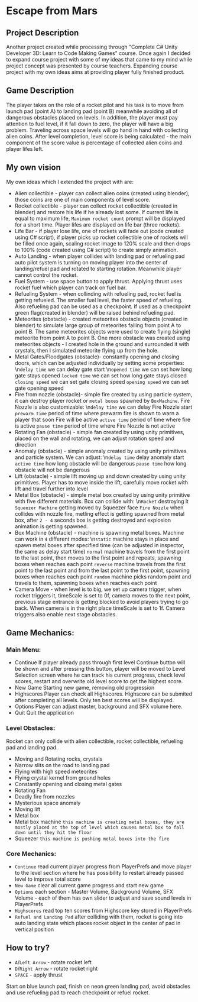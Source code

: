 # Escape from Mars
## Project Description
Another project created while processing through "Complete C# Unity Developer 3D: Learn to Code Making Games" course. Once again I decided to expand course project with some of my ideas that came to my mind while project concept was presented by course teachers. Expanding course project with my own ideas aims at providing player fully finished product.

## Game Description
The player takes on the role of a rocket pilot and his task is to move from launch pad (point A) to landing pad (point B) meanwhile avoiding all of dangerous obstacles placed on levels. In addition, the player must pay attention to fuel level, if it fall down to zero, the player will have a big problem. Traveling across space levels will go hand in hand with collecting alien coins. After level completion, level score is being calculated - the main component of the score value is percentage of collected alien coins and player lifes left.

## My own vision
My own ideas which I extended the project with are:
- Alien collectible - player can collect alien coins (created using blender), those coins are one of  main components of level score.
- Rocket collectible - player can collect rocket collectible (created in blender) and restore his life if he already lost some. If current life is equal to maximum life, `Maximum rocket count` prompt will be displayed for a short time. Player lifes are displayed on life bar (three rockets).
- Life Bar - if player lose life, one of rockets will fade out (code created using C# script), if player picks up rocket collectible one of rockets will be filled once again, scaling rocket image to 120% scale and then drops to 100% (code created using C# script) to create simply animation.
- Auto Landing - when player collides with landing pad or refueling pad auto pilot system is turning on moving player into the center of landing/refuel pad and rotated to starting rotation. Meanwhile player cannot control the rocket.
- Fuel System - use space button to apply thrust. Applying thrust uses rocket fuel which player can track on fuel bar.
- Refueling System - when collinding with refueling pad, rocket fuel is getting refueled. The smaller fuel level, the faster speed of refueling. Also refueling pad can be used as a checkpoint. If used as a checkpoint green flag(created in blender) will be raised behind refueling pad.
- Meteorites (obstacle) - created meteorites obstacle objects (created in blender) to simulate large group of meteorites falling from point A to point B. The same meteorites objects were used to create flying (single) meteorite from point A to point B. One more obstacle was created using meteorites objects - I created hole in the ground and surrounded it with crystals, then I simulated meteorite flying up from the hole.
- Metal Gates/Floodgates (obstacle)- constantly opening and closing doors, which can be adjusted  individually by setting some properties:
\n`delay time` we can delay gate start
\n`opened time` we can set how long gate stays opened
`locked time` we can set how long gate stays closed
`closing speed` we can set gate closing speed
`opening speed` we can set gate opening speed
- Fire from nozzle (obstacle)- simple fire created by using particle system, it can destroy player rocket or `metal boxes` spawned by `BoxMachine`. Fire Nozzle is also customizable:
\n`delay time` we can delay Fire Nozzle start
`prewarm time` period of time where prewarm fire is shown to warn a player that soon Fire will be active
`active time` period of time where fire is active
`pause time` period of time where Fire Nozzle is not active
- Rotating Fan (obstacle) - simple fan created by using unity primitives, placed on the wall and rotating, we can adjust rotation speed and direction
- Anomaly (obstacle) - simple anomaly created by using unity primitives and particle system. We can adjust:
\n`delay time` delay anomaly start
`active time` how long obstacle will be dangerous
`pause time` how long obstacle will not be dangerous
- Lift (obstacle) - simple lift moving up and down created by using unity primitives. Player has to move inside the lift, carefully move rocket with lift and travel further into level
- Metal Box (obstacle) - simple metal box created by using unity primitive with five different materials. Box can collide with:
\n`Rocket` destroying it
`Squeezer Machine` getting moved by Squeezer face
`Fire Nozzle` when collides with nozzle fire, metling effect is getting spawned from metal box, after `2 - 4` seconds box is getting destroyed and explosion animation is getting spawned.
- Box Machine (obstacle) - machine is spawning metal boxes. Machine can work in `4` different modes:
\n`static` machine stays in place and spawn metal boxes after specified time (can be adjusted in inspector, the same as delay start time)
`normal` machine travels from the first point to the last point, then moves to the first point and repeats, spawning boxes when reaches each point 
`reverse` machine travels from the first point to the last point and from the last point to the first point, spawning boxes when reaches each point
`random` machine picks random point and travels to them, spawning boxes when reaches each point
- Camera Move - when level is to big, we set up camera trigger, when rocket triggers it, timeScale is set to 0f, camera moves to the next point, previous stage entrance is getting blocked to avoid players trying to go back. When camera is in the right place timeScale is set to 1f. Camera triggers also enable next stage obstacles.

## Game Mechanics:
### Main Menu:
- Continue
If player already pass through first level Continue button will be shown and after pressing this button, player will be moved to Level Selection screen where he can track his current progress, check level scores, restart and overwrite old level score to get the highest score.
- New Game
Starting new game, removing old progression
- Highscores
Player can check all Highscores. Highscore can be submited after completing all levels. Only ten best scores will be displayed.
- Options
Player can adjust master, background and SFX volume here.
- Quit
Quit the application

### Level Obstacles:
Rocket can only collide with alien collectible, rocket collectible, refueling pad and landing pad.
- Moving and Rotating rocks, crystals
- Narrow slits on the road to landing pad
- Flying with high speed meteorites
- Flying crystal kernel from ground holes
- Constantly opening and closing metal gates
- Rotating Fan
- Deadly fire from nozzles
- Mysterious space anomaly
- Moving lift
- Metal box
- Metal box machine `this machine is creating metal boxes, they are mostly placed at the top of level which causes metal box to fall down until they hit the floor`
- Squeezer `this machine is pushing metal boxes into the fire`

### Core Mechanics:
- `Continue` read current player progress from PlayerPrefs and move player to the level section where he has possibility to restart already passed level to improve total score
- `New Game` clear all current game progress and start new game
- `Options` each section - Master Volume, Background Volume, SFX Volume - each of them has own slider to adjust and save sound levels in PlayerPrefs
- `Highscores` read top ten scores from Highscore key stored in PlayerPrefs
- `Refuel and Landing Pad` after colliding with them, rocket is going into auto landing state which places rocket object in the center of pad in vertical position

## How to try?
- `A`/`Left Arrow` - rotate rocket left
- `D`/`Right Arrow` - rotate rocket right
- `SPACE` - apply thrust

Start on blue launch pad, finish on neon green landing pad, avoid obstacles and use refueling pad to reach checkpoint or refuel rocket.
